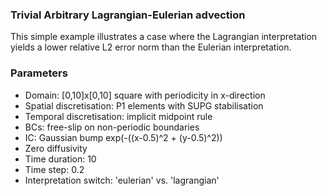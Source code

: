 ### Trivial Arbitrary Lagrangian-Eulerian advection

This simple example illustrates a case where the Lagrangian interpretation yields a lower relative
L2 error norm than the Eulerian interpretation.

### Parameters

* Domain: [0,10]x[0,10] square with periodicity in x-direction
* Spatial discretisation: P1 elements with SUPG stabilisation
* Temporal discretisation: implicit midpoint rule
* BCs: free-slip on non-periodic boundaries
* IC: Gaussian bump exp(-((x-0.5)^2 + (y-0.5)^2))
* Zero diffusivity
* Time duration: 10
* Time step: 0.2
* Interpretation switch: 'eulerian' vs. 'lagrangian'
